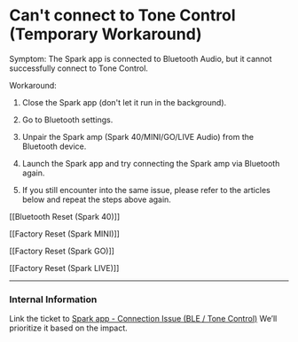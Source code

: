 # Can't connect to Tone Control (Temporary Workaround)

Symptom: The Spark app is connected to Bluetooth Audio, but it cannot successfully connect to Tone Control.

Workaround:

1. Close the Spark app (don't let it run in the background).
   
2. Go to Bluetooth settings.
   
3. Unpair the Spark amp (Spark 40/MINI/GO/LIVE Audio) from the Bluetooth device.

4. Launch the Spark app and try connecting the Spark amp via Bluetooth again. 
   
5. If you still encounter into the same issue, please refer to the articles below and repeat the steps above again. 


  [[Bluetooth Reset (Spark 40)]]
  
  [[Factory Reset (Spark MINI)]]
  
  [[Factory Reset (Spark GO)]]
  
  [[Factory Reset (Spark LIVE)]]

---
### Internal Information
Link the ticket to [Spark app - Connection Issue (BLE / Tone Control)](https://positivegrid.zendesk.com/agent/tickets/480424) We’ll prioritize it based on the impact.